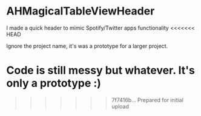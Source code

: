 # AHMagicalTableViewHeader
I made a quick header to mimic Spotify/Twitter apps functionality
<<<<<<< HEAD

Ignore the project name, it's was a prototype for a larger project.

Code is still messy but whatever. It's only a prototype :)
=======
>>>>>>> 7f7416b... Prepared for initial upload
